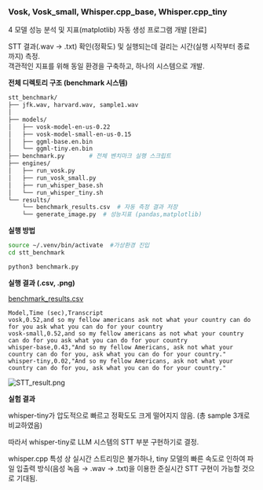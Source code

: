<aside>

### Vosk, Vosk_small, Whisper.cpp_base, Whisper.cpp_tiny 
4 모델 성능 분석 및 지표(matplotlib) 자동 생성 프로그램 개발 [완료]

STT 결과(.wav → .txt) 확인(정확도) 및 실행되는데 걸리는 시간(실행 시작부터 종료까지) 측정. <br>
객관적인 지표를 위해 동일 환경을 구축하고, 하나의 시스템으로 개발. <br>

</aside>

**전체 디렉토리 구조 (benchmark 시스템)**

```bash
stt_benchmark/
├── jfk.wav, harvard.wav, sample1.wav
│          
├── models/
│   ├── vosk-model-en-us-0.22
│   ├── vosk-model-small-en-us-0.15
│   ├── ggml-base.en.bin
│   └── ggml-tiny.en.bin
├── benchmark.py       # 전체 벤치마크 실행 스크립트
├── engines/
│   ├── run_vosk.py
│   ├── run_vosk_small.py
│   ├── run_whisper_base.sh
│   └── run_whisper_tiny.sh
└── results/
    └── benchmark_results.csv  # 자동 측정 결과 저장
    └── generate_image.py  # 성능지표 (pandas,matplotlib)
```

**실행 방법**

```bash
source ~/.venv/bin/activate  #가상환경 진입
cd stt_benchmark

python3 benchmark.py
```

**실행 결과 (.csv, .png)**

[benchmark_results.csv](attachment:9d554c34-8ae6-4f8d-891d-cff5d4a78bc7:benchmark_results.csv)

```
Model,Time (sec),Transcript
vosk,0.52,and so my fellow americans ask not what your country can do for you ask what you can do for your country
vosk-small,0.52,and so my fellow americans as not what your country can do for you ask what you can do for your country
whisper-base,0.43,"And so my fellow Americans, ask not what your country can do for you, ask what you can do for your country."
whisper-tiny,0.02,"And so my fellow Americans, ask not what your country can do for you, ask what you can do for your country."
```

![STT_result.png](https://github.com/user-attachments/assets/e1b1ed97-255e-4ee0-a125-ded833472c4d)

<aside>

**실험 결과**

whisper-tiny가 압도적으로 빠르고 정확도도 크게 떨어지지 않음. (총 sample 3개로 비교하였음)

따라서 whisper-tiny로 LLM 시스템의 STT 부분 구현하기로 결정.

whisper.cpp 특성 상 실시간 스트리밍은 불가하나, tiny 모델의 빠른 속도로 인하여 파일 입출력 방식(음성 녹음 → .wav → .txt)을 이용한 준실시간 STT 구현이 가능할 것으로 기대됨.

</aside>
